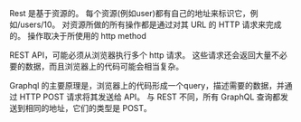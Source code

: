  Rest 是基于资源的。 
 每个资源(例如user)都有自己的地址来标识它，例如/users/10。 
 对资源所做的所有操作都是通过对其 URL 的 HTTP 请求来完成的。 操作取决于所使用的 http method


 REST API，可能必须从浏览器执行多个 http 请求。 这些请求还会返回大量不必要的数据，而且浏览器上的代码可能会相当复杂。

 Graphql 的主要原理是，浏览器上的代码形成一个query，描述需要的数据，并通过 HTTP POST 请求将其发送给 API。 
 与 REST 不同，所有 GraphQL 查询都发送到相同的地址，它们的类型是 POST。

 
